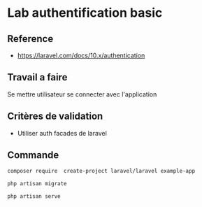 # Lab authentification basic

## Reference 

- https://laravel.com/docs/10.x/authentication

## Travail a faire

Se mettre utilisateur se connecter avec l'application 

## Critères de validation 

-  Utiliser auth facades de laravel 

## Commande

```bash
composer require  create-project laravel/laravel example-app
```

```bash
php artisan migrate
```

```bash
php artisan serve
```
